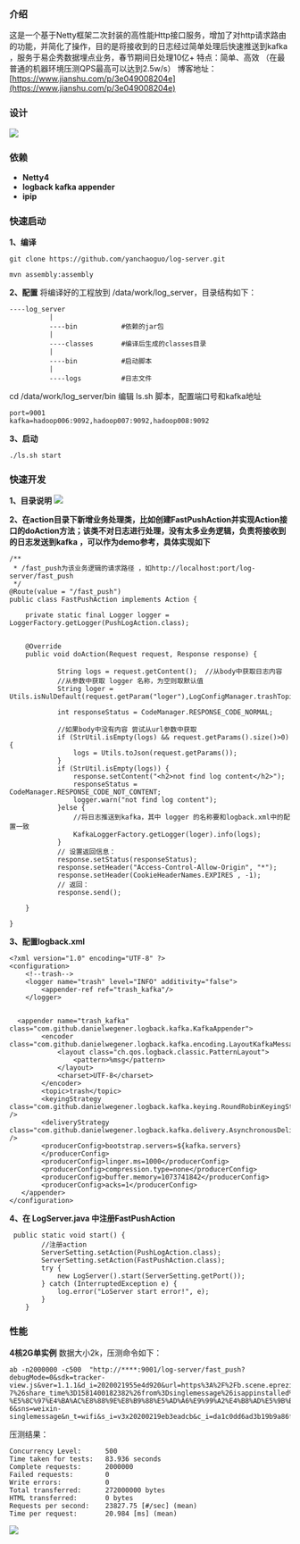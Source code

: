 ### 介绍
这是一个基于Netty框架二次封装的高性能Http接口服务，增加了对http请求路由的功能，并简化了操作，目的是将接收到的日志经过简单处理后快速推送到kafka ，服务于易企秀数据埋点业务，春节期间日处理10亿+
特点：简单、高效 （在最普通的机器环境压测QPS最高可以达到2.5w/s）
博客地址：[https://www.jianshu.com/p/3e049008204e](https://www.jianshu.com/p/3e049008204e)

### 设计
![ ](https://github.com/yanchaoguo/log-server/blob/master/img/c.png)

### 依赖
* **Netty4**
* **logback kafka appender**
* **ipip**

### 快速启动
**1、编译**
```
git clone https://github.com/yanchaoguo/log-server.git

mvn assembly:assembly
```
**2、配置**
将编译好的工程放到 /data/work/log_server，目录结构如下：
```
----log_server
          |
          ----bin           #依赖的jar包
          |
          ----classes       #编译后生成的classes目录
          |
          ----bin           #启动脚本
          |
          ----logs          #日志文件  
```
cd /data/work/log_server/bin
编辑 ls.sh 脚本，配置端口号和kafka地址
```
port=9001
kafka=hadoop006:9092,hadoop007:9092,hadoop008:9092
```
**3、启动**

```
./ls.sh start
```

### 快速开发
**1、目录说明**
![ ](https://github.com/yanchaoguo/log-server/blob/master/img/a.png)


**2、在action目录下新增业务处理类，比如创建FastPushAction并实现Action接口的doAction方法；该类不对日志进行处理，没有太多业务逻辑，负责将接收到的日志发送到kafka ，可以作为demo参考，具体实现如下**
```
/**
 * /fast_push为该业务逻辑的请求路径 ，如http://localhost:port/log-server/fast_push
 */
@Route(value = "/fast_push")
public class FastPushAction implements Action {

    private static final Logger logger = LoggerFactory.getLogger(PushLogAction.class);


    @Override
    public void doAction(Request request, Response response) {

            String logs = request.getContent();  //从body中获取日志内容
            //从参数中获取 logger 名称，为空则取默认值
            String loger = Utils.isNulDefault(request.getParam("loger"),LogConfigManager.trashTopic);

            int responseStatus = CodeManager.RESPONSE_CODE_NORMAL;

            //如果body中没有内容 尝试从url参数中获取
            if (StrUtil.isEmpty(logs) && request.getParams().size()>0) {
                logs = Utils.toJson(request.getParams());
            }
            if (StrUtil.isEmpty(logs)) {
                response.setContent("<h2>not find log content</h2>");
                responseStatus = CodeManager.RESPONSE_CODE_NOT_CONTENT;
                logger.warn("not find log content");
            }else {
                //将日志推送到kafka，其中 logger 的名称要和logback.xml中的配置一致
                KafkaLoggerFactory.getLogger(loger).info(logs);
            }
            // 设置返回信息：
            response.setStatus(responseStatus);
            response.setHeader("Access-Control-Allow-Origin", "*");
            response.setHeader(CookieHeaderNames.EXPIRES , -1);
            // 返回：
            response.send();

    }

}

```
**3、配置logback.xml**
```
<?xml version="1.0" encoding="UTF-8" ?>
<configuration>
    <!--trash-->
    <logger name="trash" level="INFO" additivity="false">
        <appender-ref ref="trash_kafka"/>
    </logger>


  <appender name="trash_kafka" class="com.github.danielwegener.logback.kafka.KafkaAppender">
        <encoder class="com.github.danielwegener.logback.kafka.encoding.LayoutKafkaMessageEncoder">
            <layout class="ch.qos.logback.classic.PatternLayout">
                <pattern>%msg</pattern>
            </layout>
            <charset>UTF-8</charset>
        </encoder>
        <topic>trash</topic>
        <keyingStrategy class="com.github.danielwegener.logback.kafka.keying.RoundRobinKeyingStrategy" />
        <deliveryStrategy class="com.github.danielwegener.logback.kafka.delivery.AsynchronousDeliveryStrategy" />
    	<producerConfig>bootstrap.servers=${kafka.servers}
        </producerConfig>
        <producerConfig>linger.ms=1000</producerConfig>
        <producerConfig>compression.type=none</producerConfig>
        <producerConfig>buffer.memory=1073741842</producerConfig>
        <producerConfig>acks=1</producerConfig>
   </appender>
</configuration>

```

**4、在 LogServer.java 中注册FastPushAction**
```
 public static void start() {
        //注册action
        ServerSetting.setAction(PushLogAction.class);
        ServerSetting.setAction(FastPushAction.class);
        try {
            new LogServer().start(ServerSetting.getPort());
        } catch (InterruptedException e) {
            log.error("LoServer start error!", e);
        }
    }
```

### 性能
**4核2G单实例**
数据大小2k，压测命令如下：
```
ab -n2000000 -c500  "http://****:9001/log-server/fast_push?debugMode=0&sdk=tracker-view.js&ver=1.1.1&d_i=2020021955e4d920&url=https%3A%2F%2Fb.scene.eprezi.cn%2Fs%2FDPawp3qi%3Fshare_level%3D10%26from_user%3D20200211285b0f8f%26from_id%3Db9509c4e-7%26share_time%3D1581400182382%26from%3Dsinglemessage%26isappinstalled%3D0%26adpop%3D1&tit=%E6%B5%B7%E8%89%BA-%E5%8C%97%E4%BA%AC%E8%88%9E%E8%B9%88%E5%AD%A6%E9%99%A2%E4%B8%AD%E5%9B%BD%E8%88%9E%E8%80%83%E7%BA%A7%E6%95%99%E6%9D%90&ref=&u_a=&bro=%E5%BE%AE%E4%BF%A1&os=Android&o_v=8.1.0&eng=Webkit&man=Xiaomi&mod=HM-6&sns=weixin-singlemessage&n_t=wifi&s_i=v3x20200219eb3eadcb&c_i=da1c0dd6ad3b19b9a86f42bdfd31c69a&u_i=&c_p=Android&b_v=2.0&c_e=0.0.1&product=traffic_view&b_t=traffic&x_t=0&wx_o_i=&wx_n_n=&wx_sex=&wx_pro=&wx_cit=&wx_cou=&wx_hea=&wx_u_i=&wx_r_f=singlemessage&scene_id=121973512&scene_c_u=ff80808155520087015556e924cc0e8e&scene_code=DPawp3qi&scene_bizType=0&scene_property_eqAdType=1&scene_ext_yqc_ad=121973512&scene_member_type=&scene_user_type=1&foto_id=&foto_code=&rdt=1&domain=b.scene.eprezi.cn&media_id=1&pid=10000&works_id=121973512&earnings_user_id=ff80808155520087015556e924cc0e8e&publisher_id=24996&ad_unit_id=12&plan_id=201904091007&strategy_id=515&task_id=5156899&ad_platform=gdt&ad_type=tpl&ad_style_id=43&ad_size=&works_open_type=1&ad_page_num=0&man_2=%E5%B0%8F%E7%B1%B3&cou=&pro=&cit=&sex=0&new_user=&is_auth=0&device_size=36&d_t=1&e_t=element_view&count=1&scene_page_curr=&target_url=&conversion_type=ad_position_request&c_t=1582102328147"
```

压测结果：
```
Concurrency Level:      500
Time taken for tests:   83.936 seconds
Complete requests:      2000000
Failed requests:        0
Write errors:           0
Total transferred:      272000000 bytes
HTML transferred:       0 bytes
Requests per second:    23827.75 [#/sec] (mean)
Time per request:       20.984 [ms] (mean)

```
 
![ ](https://github.com/yanchaoguo/log-server/blob/master/img/b.png)
